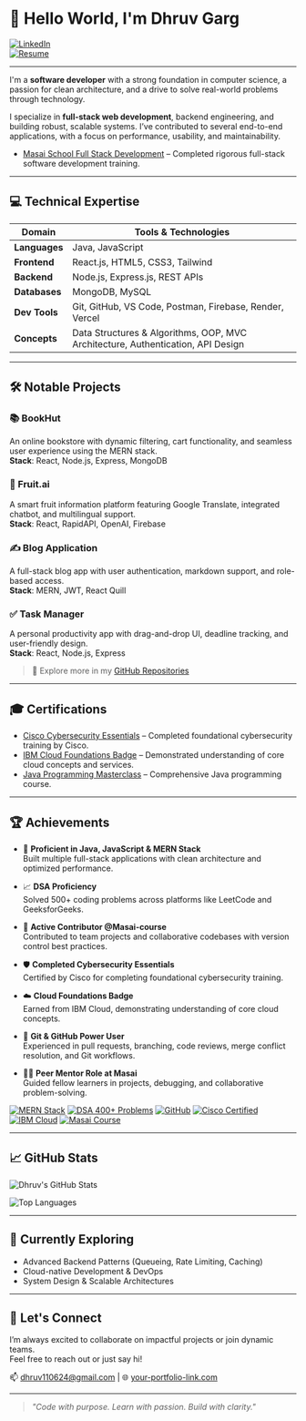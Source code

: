 # 👋 Hello World, I'm Dhruv Garg

[![LinkedIn](https://img.shields.io/badge/-LinkedIn-0A66C2?style=flat&logo=linkedin&logoColor=white)](https://www.linkedin.com/in/dhruv-garg-0656b9228)  
[![Resume](https://img.shields.io/badge/-Resume-4CAF50?style=flat&logo=adobe-acrobat-reader&logoColor=white)](https://drive.google.com/file/d/12wa09oi377QbjHL9dktZRbX0jueK0JaD/view?usp=drive_link)

---
I'm a **software developer** with a strong foundation in computer science, a passion for clean architecture, and a drive to solve real-world problems through technology.

I specialize in **full-stack web development**, backend engineering, and building robust, scalable systems. I’ve contributed to several end-to-end applications, with a focus on performance, usability, and maintainability.

- [Masai School Full Stack Development](https://www.masaischool.com/certification) – Completed rigorous full-stack software development training.
---

## 💻 Technical Expertise

| Domain | Tools & Technologies |
|--------|----------------------|
| **Languages** | Java, JavaScript |
| **Frontend** | React.js, HTML5, CSS3, Tailwind |
| **Backend** | Node.js, Express.js, REST APIs |
| **Databases** | MongoDB, MySQL |
| **Dev Tools** | Git, GitHub, VS Code, Postman, Firebase, Render, Vercel |
| **Concepts** | Data Structures & Algorithms, OOP, MVC Architecture, Authentication, API Design |

---
## 🛠️ Notable Projects

### 📚 BookHut  
An online bookstore with dynamic filtering, cart functionality, and seamless user experience using the MERN stack.  
**Stack**: React, Node.js, Express, MongoDB

### 🍓 Fruit.ai  
A smart fruit information platform featuring Google Translate, integrated chatbot, and multilingual support.  
**Stack**: React, RapidAPI, OpenAI, Firebase

### ✍️ Blog Application  
A full-stack blog app with user authentication, markdown support, and role-based access.  
**Stack**: MERN, JWT, React Quill

### ✅ Task Manager  
A personal productivity app with drag-and-drop UI, deadline tracking, and user-friendly design.  
**Stack**: React, Node.js, Express

> 🔗 Explore more in my [GitHub Repositories](https://github.com/Dhruv-garg17?tab=repositories)

---
## 🎓 Certifications

- [Cisco Cybersecurity Essentials](https://www.cisco.com/c/en_in/training-events/training-certifications/certifications/cybersecurity-essentials.html) – Completed foundational cybersecurity training by Cisco.
- [IBM Cloud Foundations Badge](https://www.your-ibm-cert-link.com) – Demonstrated understanding of core cloud concepts and services.
- [Java Programming Masterclass](https://www.udemy.com/course/java-the-complete-java-developer-course/) – Comprehensive Java programming course.

---
## 🏆 Achievements

- 🧠 **Proficient in Java, JavaScript & MERN Stack**  
  Built multiple full-stack applications with clean architecture and optimized performance.

- 📈 **DSA Proficiency**  
  Solved 500+ coding problems across platforms like LeetCode and GeeksforGeeks.

- 👥 **Active Contributor @Masai-course**  
  Contributed to team projects and collaborative codebases with version control best practices.

- 🛡️ **Completed Cybersecurity Essentials**  
  Certified by Cisco for completing foundational cybersecurity training.

- ☁️ **Cloud Foundations Badge**  
  Earned from IBM Cloud, demonstrating understanding of core cloud concepts.

- 🧰 **Git & GitHub Power User**  
  Experienced in pull requests, branching, code reviews, merge conflict resolution, and Git workflows.

- 🧑‍🏫 **Peer Mentor Role at Masai**  
  Guided fellow learners in projects, debugging, and collaborative problem-solving.

[![MERN Stack](https://img.shields.io/badge/MERN%20Stack-Expert-brightgreen)](#)
[![DSA 400+ Problems](https://img.shields.io/badge/DSA-400%2B%20Problems-orange)](#)
[![GitHub](https://img.shields.io/badge/GitHub-Contributor-blue)](#)
[![Cisco Certified](https://img.shields.io/badge/Cisco-Cybersecurity%20Essentials-blue)](#)
[![IBM Cloud](https://img.shields.io/badge/IBM-Cloud%20Foundations-lightblue)](#)
[![Masai Course](https://img.shields.io/badge/Masai-Organization-red)](https://github.com/masai-course)

---
## 📈 GitHub Stats

![Dhruv's GitHub Stats](https://github-readme-stats.vercel.app/api?username=Dhruv-garg17&show_icons=true&theme=github_dark&hide_title=false&count_private=true)

![Top Languages](https://github-readme-stats.vercel.app/api/top-langs/?username=Dhruv-garg17&layout=compact&theme=github_dark)


---

## 📌 Currently Exploring
- Advanced Backend Patterns (Queueing, Rate Limiting, Caching)
- Cloud-native Development & DevOps
- System Design & Scalable Architectures

---

## 🤝 Let's Connect
I’m always excited to collaborate on impactful projects or join dynamic teams.  
Feel free to reach out or just say hi!

📫 [dhruv110624@gmail.com](mailto:dhruv110624@gmail.com) | 🌐 [your-portfolio-link.com](https://your-portfolio-link.com)

---

> *"Code with purpose. Learn with passion. Build with clarity."*
